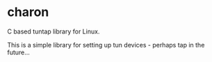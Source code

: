 # charon

C based tuntap library for Linux.

This is a simple library for setting up tun devices - perhaps tap in the future...
